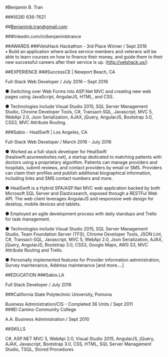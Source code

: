 #Benjamin B. Tran

###(626) 636-7621

##Benjaminb.tran@gmail.com

###linkedin.com/in/benjaminbtrance

##AWARDS
###VetsHack Hackathon - 3rd Place Winner / Sept 2016                                                                                       
•	Build an application where active service members and veterans will be able to learn courses on how to finance their money, and guide them to their new successful careers after their service is up. (http://vetshack.us/)

##EXPERIENCE
###SuccessCE | Newport Beach, CA

Full-Stack Web Developer / July 2016 – Sept 2016

●	Switching over Web Forms into ASP.Net MVC and creating new web pages using JavaScript, AngularJS, HTML, and CSS.

●	Technologies include Visual Studio 2015, SQL Server Management Studio, Chrome Developer Tools, C#, Transact-SQL, Javascript, MVC 5, WebApi 2.0, Json Serialization, AJAX, jQuery, AngularJS, Bootstrap 3.0, CSS3, MVC Attribute Routing.

###Sabio - HealSwift | Los Angeles, CA

Full-Stack Web Developer / March 2016 - July 2016

●	Worked as a full-stack developer for HealSwift (healswift.azurewebsites.net), a startup dedicated to matching patients with doctors using a proprietary algorithm. Patients can manage providers and hospitals, submit reviews, and contact providers by email or SMS. Providers can claim their profiles and publish additional biographical information, including links and SMS contact numbers and more. 

●	HealSwift is a Hybrid SPA/ASP.Net MVC web application backed by both Microsoft SQL Server and Elasticsearch, exposed through a RESTFul Web API. The web client leverages AngularJS and responsive web design for desktop, mobile devices and tablets.

●	Employed an agile development process with daily standups and Trello for task management.

●	Technologies include Visual Studio 2015, SQL Server Management Studio, Team Foundation Server (TFS), Chrome Developer Tools, JSON Lint, C#, Transact-SQL, Javascript, MVC 5, WebApi 2.0, Json Serialization, AJAX, jQuery, AngularJS, Bootstrap 3.0, CSS3, Google Maps, AWS S3, MVC Attribute Routing and Trello.

●	Personally implemented features for Provider information administration, Survey maintenance, Address maintenance [and more….]	

##EDUCATION
###Sabio.LA 

Full Stack Developer / July 2016

###California State Polytechnic University, Pomona	

Business Administration/CIS - Completed  36 Units / Sept 2011                                                                                       
###El Camino Community College	

A.A. Business Administration / Sept 2010

##SKILLS

C#, ASP.NET MVC 5, WebApi 2.0, Visual Studio 2015, AngularJS, jQuery, AJAX, Javascript, Bootstrap 3.0, CSS, HTML, SQL Server Management Studio, TSQL, Stored Procedures


